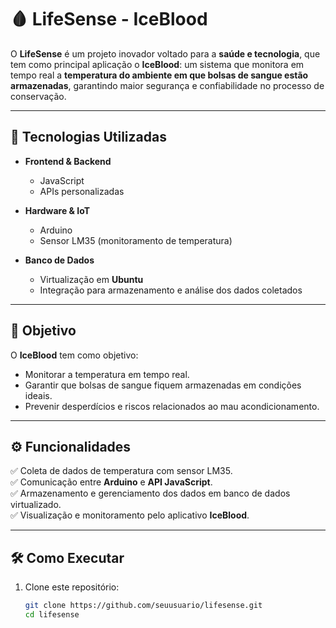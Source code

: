 # 🩸 LifeSense - IceBlood  

O **LifeSense** é um projeto inovador voltado para a **saúde e tecnologia**, que tem como principal aplicação o **IceBlood**: um sistema que monitora em tempo real a **temperatura do ambiente em que bolsas de sangue estão armazenadas**, garantindo maior segurança e confiabilidade no processo de conservação.  

---

## 🚀 Tecnologias Utilizadas  

- **Frontend & Backend**  
  - JavaScript  
  - APIs personalizadas  

- **Hardware & IoT**  
  - Arduino  
  - Sensor LM35 (monitoramento de temperatura)  

- **Banco de Dados**  
  - Virtualização em **Ubuntu**  
  - Integração para armazenamento e análise dos dados coletados  

---

## 🎯 Objetivo  

O **IceBlood** tem como objetivo:  
- Monitorar a temperatura em tempo real.  
- Garantir que bolsas de sangue fiquem armazenadas em condições ideais.  
- Prevenir desperdícios e riscos relacionados ao mau acondicionamento.  

---

## ⚙️ Funcionalidades  

✅ Coleta de dados de temperatura com sensor LM35.  
✅ Comunicação entre **Arduino** e **API JavaScript**.  
✅ Armazenamento e gerenciamento dos dados em banco de dados virtualizado.  
✅ Visualização e monitoramento pelo aplicativo **IceBlood**.  

---

## 🛠️ Como Executar  

1. Clone este repositório:  
   ```bash
   git clone https://github.com/seuusuario/lifesense.git
   cd lifesense
